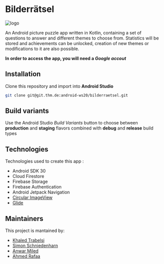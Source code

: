 # Bilderrätsel

![logo](https://github.com/user-attachments/assets/034d6aa5-2548-4bff-9dd8-83b610e009bc)

An Android picture puzzle app written in Kotlin, containing a set of questions to answer and different themes to choose from.
Statistics will be stored and achievements can be unlocked, creation of new themes or modifications to it are also possible.

**In order to access the app, you will need a _Google accout_**

## Installation
Clone this repository and import into **Android Studio**
```bash
git clone git@git.thm.de:android-ws20/bilderraetsel.git
```

## Build variants
Use the Android Studio *Build Variants* button to choose between **production** and **staging** flavors combined with **debug** and **release** build types

## Technologies 

Technologies used to create this app :

* Android SDK 30
* Cloud Firestore
* Firebase Storage
* Firebase Authentication
* Android Jetpack Navigation
* [Circular ImageView](https://github.com/hdodenhof/CircleImageView)
* [Glide](https://github.com/bumptech/glide)

## Maintainers
This project is mantained by:
* [Khaled Trabelsi](https://git.thm.de/ktrb56)
* [Simon Schniedenharn](https://git.thm.de/ssnd94)
* [Anwar Miled](https://git.thm.de/amld78)
* [Ahmed Rafaa](https://git.thm.de/arfa97)

